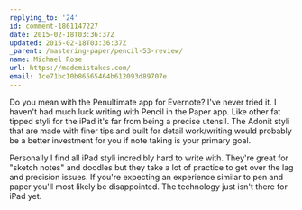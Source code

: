 ```yaml
---
replying_to: '24'
id: comment-1861147227
date: 2015-02-18T03:36:37Z
updated: 2015-02-18T03:36:37Z
_parent: /mastering-paper/pencil-53-review/
name: Michael Rose
url: https://mademistakes.com/
email: 1ce71bc10b86565464b612093d89707e
---
```


Do you mean with the Penultimate app for Evernote? I've never tried it.
I haven't had much luck writing with Pencil in the Paper app. Like other fat tipped
styli for the iPad it's far from being a precise utensil. The Adonit styli that
are made with finer tips and built for detail work/writing would probably be a better
investment for you if note taking is your primary goal.

Personally I find all iPad styli incredibly hard to write with. They're great for "sketch notes" and
doodles but they take a lot of practice to get over the lag and precision issues.
If you're expecting an experience similar to pen and paper you'll most likely be
disappointed. The technology just isn't there for iPad yet.
